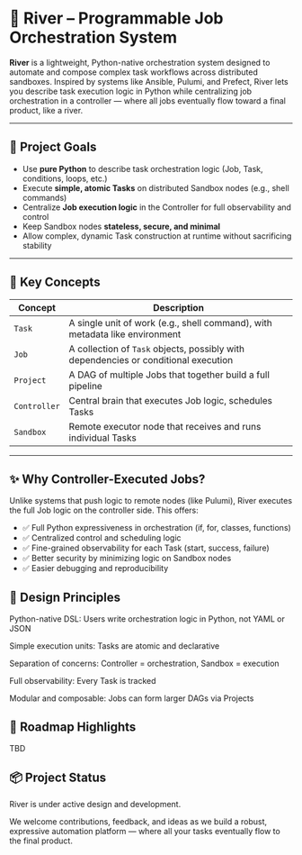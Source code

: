 # 🌊 River – Programmable Job Orchestration System

**River** is a lightweight, Python-native orchestration system designed to automate and compose complex task workflows across distributed sandboxes. Inspired by systems like Ansible, Pulumi, and Prefect, River lets you describe task execution logic in Python while centralizing job orchestration in a controller — where all jobs eventually flow toward a final product, like a river.

---

## 🚀 Project Goals

- Use **pure Python** to describe task orchestration logic (Job, Task, conditions, loops, etc.)
- Execute **simple, atomic Tasks** on distributed Sandbox nodes (e.g., shell commands)
- Centralize **Job execution logic** in the Controller for full observability and control
- Keep Sandbox nodes **stateless, secure, and minimal**
- Allow complex, dynamic Task construction at runtime without sacrificing stability

---

## 🧠 Key Concepts

| Concept       | Description |
|---------------|-------------|
| `Task`        | A single unit of work (e.g., shell command), with metadata like environment |
| `Job`         | A collection of `Task` objects, possibly with dependencies or conditional execution |
| `Project`     | A DAG of multiple Jobs that together build a full pipeline |
| `Controller`  | Central brain that executes Job logic, schedules Tasks |
| `Sandbox`     | Remote executor node that receives and runs individual Tasks |

---


##  ✨ Why Controller-Executed Jobs?
Unlike systems that push logic to remote nodes (like Pulumi), River executes the full Job logic on the controller side. This offers:

- ✅ Full Python expressiveness in orchestration (if, for, classes, functions)
- ✅ Centralized control and scheduling logic
- ✅ Fine-grained observability for each Task (start, success, failure)
- ✅ Better security by minimizing logic on Sandbox nodes
- ✅ Easier debugging and reproducibility

## 🧩 Design Principles
Python-native DSL: Users write orchestration logic in Python, not YAML or JSON

Simple execution units: Tasks are atomic and declarative

Separation of concerns: Controller = orchestration, Sandbox = execution

Full observability: Every Task is tracked

Modular and composable: Jobs can form larger DAGs via Projects

## 🔮 Roadmap Highlights
TBD

## 📦 Project Status
River is under active design and development.

We welcome contributions, feedback, and ideas as we build a robust, expressive automation platform — where all your tasks eventually flow to the final product.